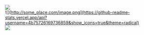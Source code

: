 ![](https://raw.githubusercontent.com/sagar-viradiya/sagar-viradiya/master/resources/banner.png)
<br />
![](http://some_place.com/image.png](https://github-readme-stats.vercel.app/api?username=4b75726169736859&show_icons=true&theme=radical)
<br />
![](https://komarev.com/ghpvc/?username=4b75726169736859&style=for-the-badge&color=8f2c96)
